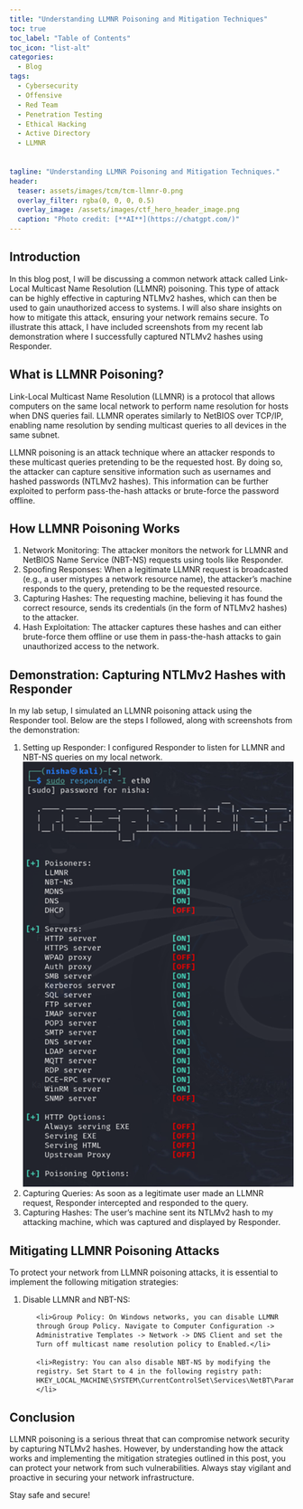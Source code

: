 ```yaml
---
title: "Understanding LLMNR Poisoning and Mitigation Techniques"
toc: true
toc_label: "Table of Contents"
toc_icon: "list-alt"
categories:
  - Blog
tags:
  - Cybersecurity
  - Offensive
  - Red Team
  - Penetration Testing
  - Ethical Hacking
  - Active Directory
  - LLMNR

 
tagline: "Understanding LLMNR Poisoning and Mitigation Techniques."
header:
  teaser: assets/images/tcm/tcm-llmnr-0.png
  overlay_filter: rgba(0, 0, 0, 0.5)
  overlay_image: /assets/images/ctf_hero_header_image.png
  caption: "Photo credit: [**AI**](https://chatgpt.com/)"
---
```



## Introduction
In this blog post, I will be discussing a common network attack called Link-Local Multicast Name Resolution (LLMNR) poisoning. This type of attack can be highly effective in capturing NTLMv2 hashes, which can then be used to gain unauthorized access to systems. I will also share insights on how to mitigate this attack, ensuring your network remains secure. To illustrate this attack, I have included screenshots from my recent lab demonstration where I successfully captured NTLMv2 hashes using Responder.

## What is LLMNR Poisoning?
Link-Local Multicast Name Resolution (LLMNR) is a protocol that allows computers on the same local network to perform name resolution for hosts when DNS queries fail. LLMNR operates similarly to NetBIOS over TCP/IP, enabling name resolution by sending multicast queries to all devices in the same subnet.

LLMNR poisoning is an attack technique where an attacker responds to these multicast queries pretending to be the requested host. By doing so, the attacker can capture sensitive information such as usernames and hashed passwords (NTLMv2 hashes). This information can be further exploited to perform pass-the-hash attacks or brute-force the password offline.

## How LLMNR Poisoning Works
<ol>
<li> Network Monitoring: The attacker monitors the network for LLMNR and NetBIOS Name Service (NBT-NS) requests using tools like Responder.</li>
<li>Spoofing Responses: When a legitimate LLMNR request is broadcasted (e.g., a user mistypes a network resource name), the attacker’s machine responds to the query, pretending to be the requested resource.</li>
<li>Capturing Hashes: The requesting machine, believing it has found the correct resource, sends its credentials (in the form of NTLMv2 hashes) to the attacker.</li>
<li>Hash Exploitation: The attacker captures these hashes and can either brute-force them offline or use them in pass-the-hash attacks to gain unauthorized access to the network.</li>
</ol>

## Demonstration: Capturing NTLMv2 Hashes with Responder
In my lab setup, I simulated an LLMNR poisoning attack using the Responder tool. Below are the steps I followed, along with screenshots from the demonstration:
<ol>
<li>Setting up Responder: I configured Responder to listen for LLMNR and NBT-NS queries on my local network.</li>
<img src="assets/images/tcm academy/llmnr-capture-ntlmv2hash-1.png">

<li>Capturing Queries: As soon as a legitimate user made an LLMNR request, Responder intercepted and responded to the query.</li>

<li>Capturing Hashes: The user’s machine sent its NTLMv2 hash to my attacking machine, which was captured and displayed by Responder.</li>
</ol>


## Mitigating LLMNR Poisoning Attacks

To protect your network from LLMNR poisoning attacks, it is essential to implement the following mitigation strategies:
<ol>
<li>Disable LLMNR and NBT-NS:</li>
<ul>

    <li>Group Policy: On Windows networks, you can disable LLMNR through Group Policy. Navigate to Computer Configuration -> Administrative Templates -> Network -> DNS Client and set the Turn off multicast name resolution policy to Enabled.</li>

    <li>Registry: You can also disable NBT-NS by modifying the registry. Set Start to 4 in the following registry path: HKEY_LOCAL_MACHINE\SYSTEM\CurrentControlSet\Services\NetBT\Parameters\Interfaces.</li>
</ul>
</ol>

## Conclusion
LLMNR poisoning is a serious threat that can compromise network security by capturing NTLMv2 hashes. However, by understanding how the attack works and implementing the mitigation strategies outlined in this post, you can protect your network from such vulnerabilities. Always stay vigilant and proactive in securing your network infrastructure.

Stay safe and secure!